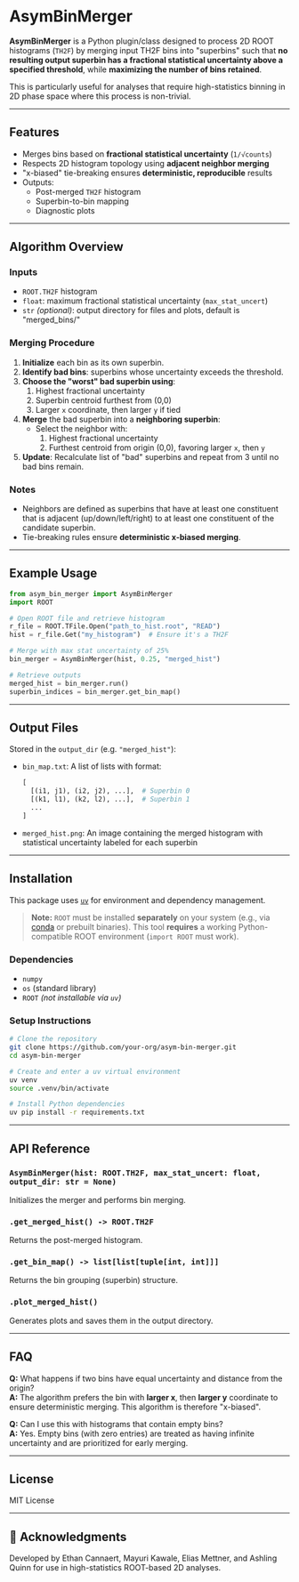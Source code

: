 # AsymBinMerger

**AsymBinMerger** is a Python plugin/class designed to process 2D ROOT histograms (`TH2F`) by merging input TH2F bins into "superbins" such that **no resulting output superbin has a fractional statistical uncertainty above a specified threshold**, while **maximizing the number of bins retained**.

This is particularly useful for analyses that require high-statistics binning in 2D phase space where this process is non-trivial.

---

## Features

- Merges bins based on **fractional statistical uncertainty** (`1/√counts`)
- Respects 2D histogram topology using **adjacent neighbor merging**
- "x-biased" tie-breaking ensures **deterministic, reproducible** results
- Outputs:
  - Post-merged `TH2F` histogram
  - Superbin-to-bin mapping
  - Diagnostic plots

---

## Algorithm Overview

### Inputs

- `ROOT.TH2F` histogram
- `float`: maximum fractional statistical uncertainty (`max_stat_uncert`)
- `str` *(optional)*: output directory for files and plots, default is "merged_bins/"

### Merging Procedure

1. **Initialize** each bin as its own superbin.
2. **Identify bad bins**: superbins whose uncertainty exceeds the threshold.
3. **Choose the "worst" bad superbin using**:
     1. Highest fractional uncertainty
     2. Superbin centroid furthest from (0,0)
     3. Larger `x` coordinate, then larger `y` if tied
4. **Merge** the bad superbin into a **neighboring superbin**:
   - Select the neighbor with:
     1. Highest fractional uncertainty
     2. Furthest centroid from origin (0,0), favoring larger `x`, then `y`
5. **Update**: Recalculate list of "bad" superbins and repeat from 3 until no bad bins remain.

### Notes

- Neighbors are defined as superbins that have at least one constituent that is adjacent (up/down/left/right) to at least one constituent of the candidate superbin.
- Tie-breaking rules ensure **deterministic x-biased merging**.

---

## Example Usage

```python
from asym_bin_merger import AsymBinMerger
import ROOT

# Open ROOT file and retrieve histogram
r_file = ROOT.TFile.Open("path_to_hist.root", "READ")
hist = r_file.Get("my_histogram")  # Ensure it's a TH2F

# Merge with max stat uncertainty of 25%
bin_merger = AsymBinMerger(hist, 0.25, "merged_hist")

# Retrieve outputs
merged_hist = bin_merger.run()
superbin_indices = bin_merger.get_bin_map()

```

---

## Output Files

Stored in the `output_dir` (e.g. `"merged_hist"`):

- `bin_map.txt`: A list of lists with format:

  ```python
  [
    [(i1, j1), (i2, j2), ...],  # Superbin 0
    [(k1, l1), (k2, l2), ...],  # Superbin 1
    ...
  ]
  ```

- `merged_hist.png`: An image containing the merged histogram with statistical uncertainty labeled for each superbin

---

## Installation

This package uses [`uv`](https://github.com/astral-sh/uv) for environment and dependency management. 

> **Note:** `ROOT` must be installed **separately** on your system (e.g., via [conda](https://root.cern/install/) or prebuilt binaries). This tool **requires** a working Python-compatible ROOT environment (`import ROOT` must work).

### Dependencies

- `numpy`
- `os` (standard library)
- `ROOT` *(not installable via `uv`)*

### Setup Instructions

```bash
# Clone the repository
git clone https://github.com/your-org/asym-bin-merger.git
cd asym-bin-merger

# Create and enter a uv virtual environment
uv venv
source .venv/bin/activate

# Install Python dependencies
uv pip install -r requirements.txt
```


---

## API Reference

### `AsymBinMerger(hist: ROOT.TH2F, max_stat_uncert: float, output_dir: str = None)`

Initializes the merger and performs bin merging.

### `.get_merged_hist() -> ROOT.TH2F`

Returns the post-merged histogram.

### `.get_bin_map() -> list[list[tuple[int, int]]]`

Returns the bin grouping (superbin) structure.

### `.plot_merged_hist()`

Generates plots and saves them in the output directory.


---

## FAQ

**Q:** What happens if two bins have equal uncertainty and distance from the origin?  
**A:** The algorithm prefers the bin with **larger x**, then **larger y** coordinate to ensure deterministic merging. This algorithm is therefore "x-biased". 

**Q:** Can I use this with histograms that contain empty bins?  
**A:** Yes. Empty bins (with zero entries) are treated as having infinite uncertainty and are prioritized for early merging.

---

## License

MIT License

---

## 🤝 Acknowledgments

Developed by Ethan Cannaert, Mayuri Kawale, Elias Mettner, and Ashling Quinn for use in high-statistics ROOT-based 2D analyses.